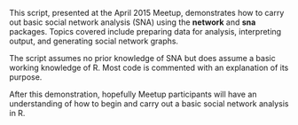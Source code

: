 This script, presented at the April 2015 Meetup, demonstrates how to carry out basic social network analysis (SNA) using the **network** and **sna** packages. Topics covered include preparing data for analysis, interpreting output, and generating social network graphs.

The script assumes no prior knowledge of SNA but does assume a basic working knowledge of R. Most code is commented with an explanation of its purpose. 

After this demonstration, hopefully Meetup participants will have an understanding of how to begin and carry out a basic social network analysis in R.

